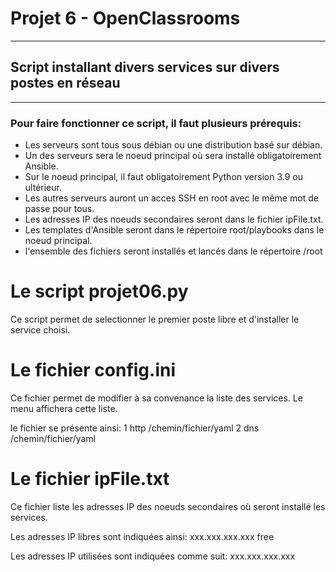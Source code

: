 # Projet 6 - OpenClassrooms

------

## Script installant divers services sur divers postes en réseau

------

### Pour faire fonctionner ce script, il faut plusieurs prérequis:
* Les serveurs sont tous sous débian ou une distribution basé sur débian.
* Un des serveurs sera le noeud principal où sera installé obligatoirement Ansible.
* Sur le noeud principal, il faut obligatoirement Python version 3.9 ou ultérieur.
* Les autres serveurs auront un acces SSH en root avec le même mot de passe pour tous.
* Les adresses IP des noeuds secondaires seront dans le fichier ipFile.txt.
* Les templates d'Ansible seront dans le répertoire root/playbooks dans le noeud principal.
* l'ensemble des fichiers seront installés et lancés dans le répertoire /root

# Le script projet06.py

Ce script permet de selectionner le premier poste libre et d'installer le service choisi.

# Le fichier config.ini

Ce fichier permet de modifier à sa convenance la liste des services.
Le menu affichera cette liste.

le fichier se présente ainsi:
1 http /chemin/fichier/yaml
2 dns /chemin/fichier/yaml

# Le fichier ipFile.txt

Ce fichier liste les adresses IP des noeuds secondaires où seront installé les services.

Les adresses IP libres sont indiquées ainsi:
xxx.xxx.xxx.xxx  free

Les adresses IP utilisées sont indiquées comme suit:
xxx.xxx.xxx.xxx


